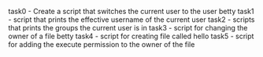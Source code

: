 task0 - Create a script that switches the current user to the user betty
task1 - script that prints the effective username of the current user
task2 - scripts that prints the groups the current user is in
task3 - script for changing the owner of a file betty
task4 - script for creating file called hello
task5 - script for adding the execute permission to the owner of the file
